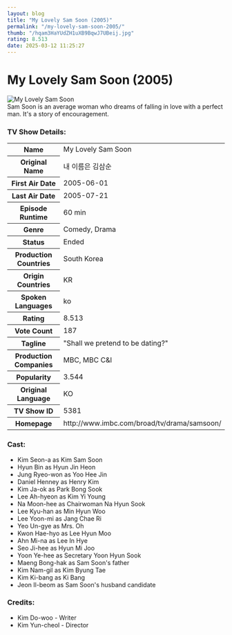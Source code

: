 ```yaml
---
layout: blog
title: "My Lovely Sam Soon (2005)"
permalink: "/my-lovely-sam-soon-2005/"
thumb: "/hqam3HaYUdZH1uXB9BqwJ7UBeij.jpg"
rating: 8.513
date: 2025-03-12 11:25:27
---
```

<h1 class="title">My Lovely Sam Soon (2005)</h1><div class="poster"><img src="{{ site.imglink }}/hqam3HaYUdZH1uXB9BqwJ7UBeij.jpg" class="img-fluid my-3" alt="My Lovely Sam Soon"/></div><div class="plot">Sam Soon is an average woman who dreams of falling in love with a perfect man. It's a story of encouragement.</div><h3>TV Show Details:</h3><table class="table table-bordered details"><tr><th>Name</th><td>My Lovely Sam Soon</td></tr><tr><th>Original Name</th><td>내 이름은 김삼순</td></tr><tr><th>First Air Date</th><td>2005-06-01</td></tr><tr><th>Last Air Date</th><td>2005-07-21</td></tr><tr><th>Episode Runtime</th><td>60 min</td></tr><tr><th>Genre</th><td>Comedy, Drama</td></tr><tr><th>Status</th><td>Ended</td></tr><tr><th>Production Countries</th><td>South Korea</td></tr><tr><th>Origin Countries</th><td>KR</td></tr><tr><th>Spoken Languages</th><td>ko</td></tr><tr><th>Rating</th><td>8.513</td></tr><tr><th>Vote Count</th><td>187</td></tr><tr><th>Tagline</th><td>"Shall we pretend to be dating?"</td></tr><tr><th>Production Companies</th><td>MBC, MBC C&I</td></tr><tr><th>Popularity</th><td>3.544</td></tr><tr><th>Original Language</th><td>KO</td></tr><tr><th>TV Show ID</th><td>5381</td></tr><tr><th>Homepage</th><td>http://www.imbc.com/broad/tv/drama/samsoon/</td></tr></table><h3>Cast:</h3><ul class="list-group cast"><li>Kim Seon-a as Kim Sam Soon</li><li>Hyun Bin as Hyun Jin Heon</li><li>Jung Ryeo-won as Yoo Hee Jin</li><li>Daniel Henney as Henry Kim</li><li>Kim Ja-ok as Park Bong Sook</li><li>Lee Ah-hyeon as Kim Yi Young</li><li>Na Moon-hee as Chairwoman Na Hyun Sook</li><li>Lee Kyu-han as Min Hyun Woo</li><li>Lee Yoon-mi as Jang Chae Ri</li><li>Yeo Un-gye as Mrs. Oh</li><li>Kwon Hae-hyo as Lee Hyun Moo</li><li>Ahn Mi-na as Lee In Hye</li><li>Seo Ji-hee as Hyun Mi Joo</li><li>Yoon Ye-hee as Secretary Yoon Hyun Sook</li><li>Maeng Bong-hak as Sam Soon's father</li><li>Kim Nam-gil as Kim Byung Tae</li><li>Kim Ki-bang as Ki Bang</li><li>Jeon Il-beom as Sam Soon's husband candidate</li></ul><h3>Credits:</h3><ul class="list-group crew"><li>Kim Do-woo - Writer</li><li>Kim Yun-cheol - Director</li></ul>
